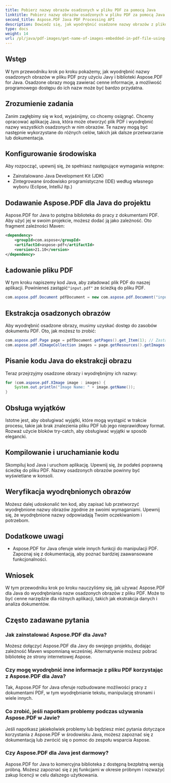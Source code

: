 ```yaml
---
title: Pobierz nazwy obrazów osadzonych w pliku PDF za pomocą Java
linktitle: Pobierz nazwy obrazów osadzonych w pliku PDF za pomocą Java
second_title: Aspose.PDF Java PDF Processing API
description: Dowiedz się, jak wyodrębnić osadzone nazwy obrazów z plików PDF za pomocą Java i Aspose.PDF dla Java. Przewodnik krok po kroku z kodem źródłowym do wydajnej ekstrakcji danych PDF.
type: docs
weight: 14
url: /pl/java/pdf-images/get-name-of-images-embedded-in-pdf-file-using-java/
---
```

## Wstęp

W tym przewodniku krok po kroku pokażemy, jak wyodrębnić nazwy osadzonych obrazów w pliku PDF przy użyciu Javy i biblioteki Aspose.PDF for Java. Osadzone obrazy mogą zawierać cenne informacje, a możliwość programowego dostępu do ich nazw może być bardzo przydatna.

## Zrozumienie zadania

Zanim zagłębimy się w kod, wyjaśnijmy, co chcemy osiągnąć. Chcemy opracować aplikację Java, która może otworzyć plik PDF i wyodrębnić nazwy wszystkich osadzonych w nim obrazów. Te nazwy mogą być następnie wykorzystane do różnych celów, takich jak dalsze przetwarzanie lub dokumentacja.

## Konfigurowanie środowiska

Aby rozpocząć, upewnij się, że spełniasz następujące wymagania wstępne:

- Zainstalowano Java Development Kit (JDK)
- Zintegrowane środowisko programistyczne (IDE) według własnego wyboru (Eclipse, IntelliJ itp.)

## Dodawanie Aspose.PDF dla Java do projektu

Aspose.PDF for Java to potężna biblioteka do pracy z dokumentami PDF. Aby użyć jej w swoim projekcie, możesz dodać ją jako zależność. Oto fragment zależności Maven:

```xml
<dependency>
    <groupId>com.aspose</groupId>
    <artifactId>aspose-pdf</artifactId>
    <version>21.10</version>
</dependency>
```

## Ładowanie pliku PDF

 W tym kroku napiszemy kod Java, aby załadować plik PDF do naszej aplikacji. Powinieneś zastąpić`"input.pdf"` ze ścieżką do pliku PDF.

```java
com.aspose.pdf.Document pdfDocument = new com.aspose.pdf.Document("input.pdf");
```

## Ekstrakcja osadzonych obrazów

Aby wyodrębnić osadzone obrazy, musimy uzyskać dostęp do zasobów dokumentu PDF. Oto, jak możesz to zrobić:

```java
com.aspose.pdf.Page page = pdfDocument.getPages().get_Item(1); // Zastąp żądanym numerem strony
com.aspose.pdf.XImageCollection images = page.getResources().getImages();
```

## Pisanie kodu Java do ekstrakcji obrazu

Teraz przejrzyjmy osadzone obrazy i wyodrębnijmy ich nazwy:

```java
for (com.aspose.pdf.XImage image : images) {
    System.out.println("Image Name: " + image.getName());
}
```

## Obsługa wyjątków

Istotne jest, aby obsługiwać wyjątki, które mogą wystąpić w trakcie procesu, takie jak brak znalezienia pliku PDF lub jego nieprawidłowy format. Rozważ użycie bloków try-catch, aby obsługiwać wyjątki w sposób elegancki.

## Kompilowanie i uruchamianie kodu

Skompiluj kod Java i uruchom aplikację. Upewnij się, że podałeś poprawną ścieżkę do pliku PDF. Nazwy osadzonych obrazów powinny być wyświetlane w konsoli.

## Weryfikacja wyodrębnionych obrazów

Możesz dalej udoskonalić ten kod, aby zapisać lub przetworzyć wyodrębnione nazwy obrazów zgodnie ze swoimi wymaganiami. Upewnij się, że wyodrębnione nazwy odpowiadają Twoim oczekiwaniom i potrzebom.

## Dodatkowe uwagi

- Aspose.PDF for Java oferuje wiele innych funkcji do manipulacji PDF. Zapoznaj się z dokumentacją, aby poznać bardziej zaawansowane funkcjonalności.

## Wniosek

W tym przewodniku krok po kroku nauczyliśmy się, jak używać Aspose.PDF dla Java do wyodrębniania nazw osadzonych obrazów z pliku PDF. Może to być cenne narzędzie dla różnych aplikacji, takich jak ekstrakcja danych i analiza dokumentów.

## Często zadawane pytania

### Jak zainstalować Aspose.PDF dla Java?

Możesz dołączyć Aspose.PDF dla Javy do swojego projektu, dodając zależność Maven wspomnianą wcześniej. Alternatywnie możesz pobrać bibliotekę ze strony internetowej Aspose.

### Czy mogę wyodrębnić inne informacje z pliku PDF korzystając z Aspose.PDF dla Java?

Tak, Aspose.PDF for Java oferuje rozbudowane możliwości pracy z dokumentami PDF, w tym wyodrębnianie tekstu, manipulację stronami i wiele innych.

### Co zrobić, jeśli napotkam problemy podczas używania Aspose.PDF w Javie?

Jeśli napotkasz jakiekolwiek problemy lub będziesz mieć pytania dotyczące korzystania z Aspose.PDF w środowisku Java, możesz zapoznać się z dokumentacją lub zwrócić się o pomoc do zespołu wsparcia Aspose.

### Czy Aspose.PDF dla Java jest darmowy?

Aspose.PDF for Java to komercyjna biblioteka z dostępną bezpłatną wersją próbną. Możesz zapoznać się z jej funkcjami w okresie próbnym i rozważyć zakup licencji w celu dalszego użytkowania.